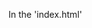 In the 'index.html' <script source="coding-challenge-X"> <script> - The "X" should be changed accordingly to the coding challenge you want to test !!! 
